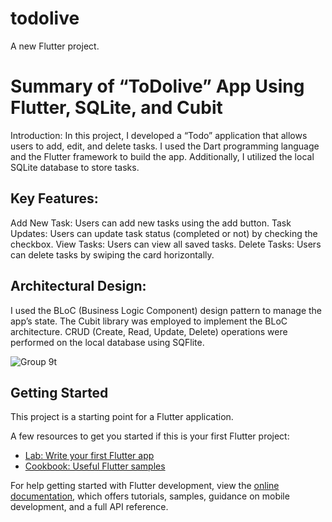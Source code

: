 # todolive

A new Flutter project.

# Summary of “ToDolive” App Using Flutter, SQLite, and Cubit
Introduction:
In this project, I developed a “Todo” application that allows users to add, edit, and delete tasks. I used the Dart programming language and the Flutter framework to build the app. Additionally, I utilized the local SQLite database to store tasks.

## Key Features:
Add New Task: Users can add new tasks using the add button.
Task Updates: Users can update task status (completed or not) by checking the checkbox.
View Tasks: Users can view all saved tasks.
Delete Tasks: Users can delete tasks by swiping the card horizontally.
## Architectural Design:
I used the BLoC (Business Logic Component) design pattern to manage the app’s state.
The Cubit library was employed to implement the BLoC architecture.
CRUD (Create, Read, Update, Delete) operations were performed on the local database using SQFlite.



![Group 9t](https://github.com/IsmailAbdelRahman/todolive/assets/61386596/f2dd9490-f87f-4a93-af58-d61476b69022)


## Getting Started

This project is a starting point for a Flutter application.

A few resources to get you started if this is your first Flutter project:

- [Lab: Write your first Flutter app](https://docs.flutter.dev/get-started/codelab)
- [Cookbook: Useful Flutter samples](https://docs.flutter.dev/cookbook)

For help getting started with Flutter development, view the
[online documentation](https://docs.flutter.dev/), which offers tutorials,
samples, guidance on mobile development, and a full API reference.
